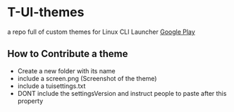 # T-UI-themes
a repo full of custom themes for Linux CLI Launcher
[Google Play](https://play.google.com/store/apps/details?id=ohi.andre.consolelauncher&hl=en)
## How to Contribute a theme

- Create a new folder with its name
- include a screen.png (Screenshot of the theme)
- include a tuisettings.txt
- DONT include the settingsVersion and instruct people to paste after this property